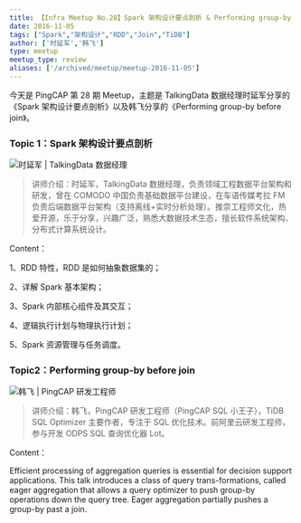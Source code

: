 ```yaml
---
title: 【Infra Meetup No.28】Spark 架构设计要点剖析 & Performing group-by before join
date: 2016-11-05
tags: ["Spark","架构设计","RDD","Join","TiDB"]
author: ['时延军','韩飞']
type: meetup
meetup_type: review
aliases: ['/archived/meetup/meetup-2016-11-05']
---
```



今天是 PingCAP 第 28 期 Meetup，主题是 TalkingData 数据经理时延军分享的《Spark 架构设计要点剖析》以及韩飞分享的《Performing group-by before join》。

### Topic 1：Spark 架构设计要点剖析

![时延军 | TalkingData 数据经理](media/meetup-28-20161105/1.jpeg)

>讲师介绍：时延军，TalkingData 数据经理，负责领域工程数据平台架构和研发，曾在 COMODO 中国负责基础数据平台建设，在车语传媒考拉 FM 负责后端数据平台架构（支持离线+实时分析处理）。推崇工程师文化，热爱开源，乐于分享，兴趣广泛，熟悉大数据技术生态，擅长软件系统架构、分布式计算系统设计。

Content：

1、RDD 特性，RDD 是如何抽象数据集的；

2、详解 Spark 基本架构；

3、Spark 内部核心组件及其交互；

4、逻辑执行计划与物理执行计划；

5、Spark 资源管理与任务调度。

### Topic2：Performing group-by before join

![韩飞 | PingCAP 研发工程师](media/meetup-28-20161105/2.jpeg)

>讲师介绍：韩飞，PingCAP 研发工程师（PingCAP SQL 小王子），TiDB SQL Optimizer 主要作者，专注于 SQL 优化技术。前阿里云研发工程师，参与开发 ODPS SQL 查询优化器 Lot。

Content：

Efficient processing of aggregation queries is essential for decision support applications. This talk introduces a class of query trans-formations, called eager aggregation that allows a query optimizer to push group-by operations down the query tree. Eager aggregation partially pushes a group-by past a join.

